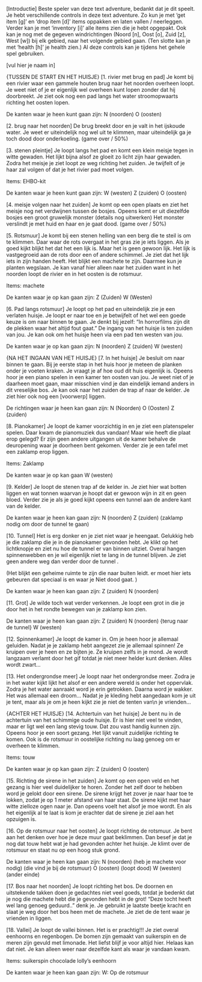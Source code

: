 [Introductie]
Beste speler van deze text adventure,
bedankt dat je dit speelt. Je hebt verschillende controls in deze text adventure. Zo kun je met ‘get item [g]’ en ‘drop item [d]’ items oppakken en laten vallen / neerleggen. Verder kan je met ‘inventory [i]’ alle items zien die je hebt opgepakt. Ook kan je nog met de gegeven windrichtingen (Noord [n], Oost [o], Zuid [z], West [w]) bij elk gebied, naar het volgende gebied gaan. (Ten slotte kan je met ‘health [h]’ je health zien.) Al deze controls kan je tijdens het gehele spel gebruiken.



[vul hier je naam in]


{TUSSEN DE START EN HET HUISJE}
[1. rivier met brug en pad]
Je komt bij een rivier waar een gammele houten brug naar het noorden overheen loopt. Je weet niet of je er eigenlijk wel overheen kunt lopen zonder dat hij doorbreekt. Je ziet ook nog een pad langs het water stroomopwaarts richting het oosten lopen.

De kanten waar je heen kunt gaan zijn:
N (noorden)
O (oosten)

[2. brug naar het noorden]
De brug breekt door en je valt in het ijskoude water. Je weet er uiteindelijk nog wel uit te klimmen, maar uiteindelijk ga je toch dood door onderkoeling. (game over / 50%)

[3. stenen pleintje]
Je loopt langs het pad en komt een klein meisje tegen in witte gewaden. Het lijkt bijna alsof ze gloeit zo licht zijn haar gewaden. Zodra het meisje je ziet loopt ze weg richting het zuiden. Je twijfelt of je haar zal volgen of dat je het rivier pad moet volgen.

Items:
EHBO-kit

De kanten waar je heen kunt gaan zijn:
W (westen)
Z (zuiden)
O (oosten)

[4. meisje volgen naar het zuiden]
Je komt op een open plaats en ziet het meisje nog net verdwijnen tussen de bosjes. Opeens komt er uit diezelfde bosjes een groot gruwelijk monster (details nog uitwerken) Het monster verslindt je met huid en haar en je gaat dood. (game over / 50%)

[5. Rotsmuur]
Je komt bij een stenen helling van een berg die te steil is om te klimmen. Daar waar de rots overgaat in het gras zie je iets liggen. Als je goed kijkt blijkt het dat het een lijk is. Maar het is geen gewoon lijk. Het lijk is vastgegroeid aan de rots door een of andere schimmel. Je ziet dat het lijk iets in zijn handen heeft. Het blijkt een machete te zijn. Daarmee kun je planten wegslaan. Je kan vanaf hier alleen naar het zuiden want in het noorden loopt de rivier en in het oosten is de rotsmuur.

Items:
machete

De kanten waar je op kan gaan zijn:
Z (Zuiden)
W (Westen)

[6. Pad langs rotsmuur]
Je loopt op het pad en uiteindelijk zie je een verlaten huisje. Je loopt er naar toe en je betwijfelt of het wel een goede keuze is om naar binnen te gaan. Je denkt bij jezelf: “In horrorfilms zijn dit de plekken waar het altijd fout gaat.” De ingang van het huisje is ten zuiden van jou. Je kan ook om het huisje heen via een pad ten westen van jou.

De kanten waar je op kan gaan zijn:
N (noorden)
Z (zuiden)
W (westen)




{NA HET INGAAN VAN HET HUISJE}
[7. In het huisje]
Je besluit om naar binnen te gaan. Bij je eerste stap in het huis hoor je meteen de planken onder je voeten kraken. Je vraagt je af hoe oud dit huis eigenlijk is. Opeens hoor je een piano spelen in een kamer ten oosten van jou. Je weet niet of je daarheen moet gaan, maar misschien vind je dan eindelijk iemand anders in dit vreselijke bos. Je kan ook naar het zuiden de trap af naar de kelder. Je ziet hier ook nog een [voorwerp] liggen. 

De richtingen waar je heen kan gaan zijn:
N (Noorden)
O (Oosten)
Z (zuiden)

[8. Pianokamer]
Je loopt de kamer voorzichtig in en je ziet een platenspeler spelen. Daar kwam de pianomuziek dus vandaan! Maar wie heeft die plaat erop gelegd? Er zijn geen andere uitgangen uit de kamer behalve de deuropening waar je doorheen bent gekomen. Verder zie je een tafel met een zaklamp erop liggen.

Items:
Zaklamp

De kanten waar je op kan gaan
W (westen)

[9. Kelder]
Je loopt de stenen trap af de kelder in. Je ziet hier wat botten liggen en wat tonnen waarvan je hoopt dat er gewoon wijn in zit en geen bloed. Verder zie je als je goed kijkt opeens een tunnel aan de andere kant van de kelder.

De kanten waar je heen kan gaan zijn:
N (noorden)
Z (zuiden) (zaklamp nodig om door de tunnel te gaan)

[10. Tunnel]
Het is erg donker en je ziet niet waar je heengaat. Gelukkig heb je die zaklamp die je in de pianokamer gevonden hebt. Je klikt op het lichtknopje en ziet nu hoe de tunnel er van binnen uitziet. Overal hangen spinnenwebben en je wil eigenlijk niet te lang in de tunnel blijven. Je ziet geen andere weg dan verder door de tunnel .

(Het blijkt een geheime ruimte te zijn die naar buiten leidt. er moet hier iets gebeuren dat speciaal is en waar je Niet dood gaat. )

De kanten waar je heen kan gaan zijn:
Z (zuiden)
N (noorden)

[11. Grot]
Je wilde toch wat verder verkennen. Je loopt een grot in die je door het in het rondte bewegen van je zaklamp kon zien. 

De kanten waar je heen kan gaan zijn:
Z (zuiden) 
N (noorden) {terug naar de tunnel}
W (westen)

[12. Spinnenkamer]
Je loopt de kamer in. Om je heen hoor je allemaal geluiden. Nadat je je zaklamp hebt aangezet zie je allemaal spinnen! Ze kruipen over je heen en ze bijten je. Ze kruipen zelfs in je mond. Je wordt langzaam verlamt door het gif totdat je niet meer helder kunt denken. Alles wordt zwart...

[13. Het ondergrondse meer]
Je loopt naar het ondergrondse meer. Zodra je in het water kijkt lijkt het alsof er een andere wereld is onder het oppervlak. Zodra je het water aanraakt word je erin getrokken. Daarna word je wakker. Het was allemaal een droom... Nadat je je kleding hebt aangedaan kom je uit je tent, maar als je om je heen kijkt zie je niet de tenten van\n je vrienden...





{ACHTER HET HUISJE}
[14. Achtertuin van het huisje]
Je bent nu in de achtertuin van het schimmige oude huisje. Er is hier niet veel te vinden, maar er ligt wel een lang stevig touw. Dat zou vast handig kunnen zijn. Opeens hoor je een soort gezang. Het lijkt vanuit zuidelijke richting te komen. Ook is de rotsmuur in oostelijke richting nu laag genoeg om er overheen te klimmen.

Items:
touw 

De kanten waar je op kan gaan zijn:
Z (zuiden)
O (oosten)

[15. Richting de sirene in het zuiden]
Je komt op een open veld en het gezang is hier veel duidelijker te horen. Zonder het zelf door te hebben word je gelokt door een sirene. De sirene krijgt het zover je naar haar toe te lokken, zodat je op 1 meter afstand van haar staat. De sirene kijkt met haar witte zielloze ogen naar je. Dan opeens voelt het alsof je moe wordt. En als het eigenlijk al te laat is kom je erachter dat de sirene je ziel aan het opzuigen is.

[16. Op de rotsmuur naar het oosten]
Je loopt richting de rotsmuur. Je bent aan het denken over hoe je deze muur gaat beklimmen. Dan besef je dat je nog dat touw hebt wat je had gevonden achter het huisje. 
Je klimt over de rotsmuur en staat nu op een hoog stuk grond.

De kanten waar je heen kan gaan zijn:
N (noorden) (heb je machete voor nodig) (die vind je bij de rotsmuur)
O (oosten) (loopt dood)
W (westen) (ander einde)

[17. Bos naar het noorden]
Je loopt richting het bos. De doornen en uitstekende takken doen je gedachtes niet veel goeds, totdat je bedenkt dat je nog die machete hebt die je gevonden hebt in de grot! “Deze tocht heeft wel lang genoeg geduurd..” denk je. Je gebruikt je laatste beetje kracht en slaat je weg door het bos heen met de machete. Je ziet de de tent waar je vrienden in liggen.

[18. Vallei]
Je loopt de vallei binnen. Het is er prachtig!!! Je ziet overal eenhoorns en regenbogen. De bomen zijn gemaakt van suikerspin en de meren zijn gevuld met limonade. Het liefst blijf je voor altijd hier. Helaas kan dat niet. Je kan alleen weer naar dezelfde kant als waar je vandaan kwam.

Items:
suikerspin
chocolade
lolly’s
eenhoorn

De kanten waar je heen kan gaan zijn:
W: Op de rotsmuur


